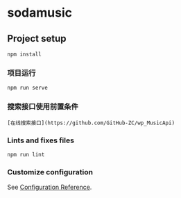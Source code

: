 # sodamusic

## Project setup
```
npm install
```

### 项目运行
```
npm run serve
```

### 搜索接口使用前置条件
```
[在线搜索接口](https://github.com/GitHub-ZC/wp_MusicApi)
```

### Lints and fixes files
```
npm run lint
```

### Customize configuration
See [Configuration Reference](https://cli.vuejs.org/config/).
